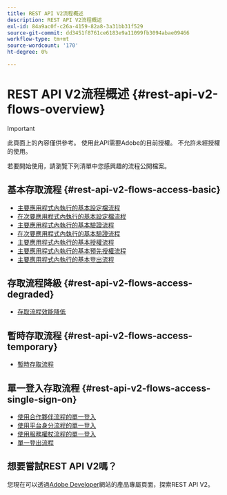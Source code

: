 ```yaml
---
title: REST API V2流程概述
description: REST API V2流程概述
exl-id: 84a9ac0f-c26a-4159-82a8-3a31bb31f529
source-git-commit: dd3451f8761ce6183e9a11099fb3094abae09466
workflow-type: tm+mt
source-wordcount: '170'
ht-degree: 0%

---
```


# REST API V2流程概述 {#rest-api-v2-flows-overview}

>[!IMPORTANT]
>
> 此頁面上的內容僅供參考。 使用此API需要Adobe的目前授權。 不允許未經授權的使用。

若要開始使用，請瀏覽下列清單中您感興趣的流程公開檔案。

## 基本存取流程 {#rest-api-v2-flows-access-basic}

* [主要應用程式內執行的基本設定檔流程](./basic-access-flows/rest-api-v2-basic-profiles-primary-application-flow.md)
* [在次要應用程式內執行的基本設定檔流程](./basic-access-flows/rest-api-v2-basic-profiles-secondary-application-flow.md)
* [主要應用程式內執行的基本驗證流程](./basic-access-flows/rest-api-v2-basic-authentication-primary-application-flow.md)
* [在次要應用程式內執行的基本驗證流程](./basic-access-flows/rest-api-v2-basic-authentication-secondary-application-flow.md)
* [主要應用程式內執行的基本授權流程](./basic-access-flows/rest-api-v2-basic-authorization-primary-application-flow.md)
* [主要應用程式內執行的基本預先授權流程](./basic-access-flows/rest-api-v2-basic-preauthorization-primary-application-flow.md)
* [主要應用程式內執行的基本登出流程](./basic-access-flows/rest-api-v2-basic-logout-primary-application-flow.md)

## 存取流程降級 {#rest-api-v2-flows-access-degraded}

* [存取流程效能降低](./degraded-access-flows/rest-api-v2-access-degraded-flows.md)

## 暫時存取流程 {#rest-api-v2-flows-access-temporary}

* [暫時存取流程](./temporary-access-flows/rest-api-v2-access-temporary-flows.md)

## 單一登入存取流程 {#rest-api-v2-flows-access-single-sign-on}

* [使用合作夥伴流程的單一登入](./single-sign-on-access-flows/rest-api-v2-single-sign-on-partner-flows.md)
* [使用平台身分流程的單一登入](./single-sign-on-access-flows/rest-api-v2-single-sign-on-platform-identity-flows.md)
* [使用服務權杖流程的單一登入](./single-sign-on-access-flows/rest-api-v2-single-sign-on-service-token-flows.md)
* [單一登出流程](./single-sign-on-access-flows/rest-api-v2-single-sign-on-logout-flow.md)

## 想要嘗試REST API V2嗎？

您現在可以透過[Adobe Developer](https://developer.adobe.com/adobe-pass/)網站的產品專屬頁面，探索REST API V2。
